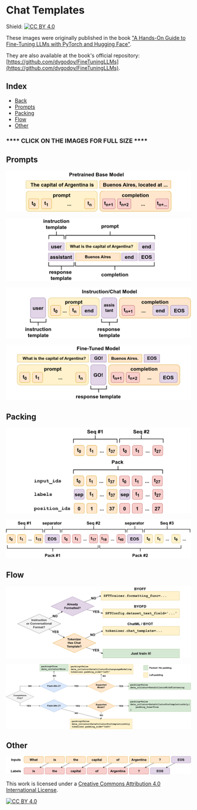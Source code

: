 # Chat Templates

Shield: [![CC BY 4.0][cc-by-shield]][cc-by]

These images were originally published in the book ["A Hands-On Guide to Fine-Tuning LLMs with PyTorch and Hugging Face"](https://pytorchstepbystep.com/llms).

They are also available at the book's official repository: [https://github.com/dvgodoy/FineTuningLLMs](https://github.com/dvgodoy/FineTuningLLMs).

## Index

- [Back](https://github.com/dvgodoy/LLM-visuals)
- [Prompts](#prompts)
- [Packing](#packing)
- [Flow](#flow)
- [Other](#other)

### **** CLICK ON THE IMAGES FOR FULL SIZE ****

## Prompts

[![](https://raw.githubusercontent.com/dvgodoy/LLM-visuals/main/Chat%20Templates/base_prompt.png)](https://raw.githubusercontent.com/dvgodoy/LLM-visuals/main/Chat%20Templates/base_prompt.png)

[![](https://raw.githubusercontent.com/dvgodoy/LLM-visuals/main/Chat%20Templates/chat_example_new.png)](https://raw.githubusercontent.com/dvgodoy/LLM-visuals/main/Chat%20Templates/chat_example_new.png)

[![](https://raw.githubusercontent.com/dvgodoy/LLM-visuals/main/Chat%20Templates/chat_prompt_new.png)](https://raw.githubusercontent.com/dvgodoy/LLM-visuals/main/Chat%20Templates/chat_prompt_new.png)

[![](https://raw.githubusercontent.com/dvgodoy/LLM-visuals/main/Chat%20Templates/fine_tuned_prompt.png)](https://raw.githubusercontent.com/dvgodoy/LLM-visuals/main/Chat%20Templates/fine_tuned_prompt.png)

## Packing

[![](https://raw.githubusercontent.com/dvgodoy/LLM-visuals/main/Chat%20Templates/collator_flat.png)](https://raw.githubusercontent.com/dvgodoy/LLM-visuals/main/Chat%20Templates/collator_flat.png)

[![](https://raw.githubusercontent.com/dvgodoy/LLM-visuals/main/Chat%20Templates/packed_seq.png)](https://raw.githubusercontent.com/dvgodoy/LLM-visuals/main/Chat%20Templates/packed_seq.png)

## Flow

[![](https://raw.githubusercontent.com/dvgodoy/LLM-visuals/main/Chat%20Templates/formatting_flow.png)](https://raw.githubusercontent.com/dvgodoy/LLM-visuals/main/Chat%20Templates/formatting_flow.png)

[![](https://raw.githubusercontent.com/dvgodoy/LLM-visuals/main/Chat%20Templates/packing_flow.png)](https://raw.githubusercontent.com/dvgodoy/LLM-visuals/main/Chat%20Templates/packing_flow.png)

## Other

[![](https://raw.githubusercontent.com/dvgodoy/LLM-visuals/main/Chat%20Templates/shift_labels.png)](https://raw.githubusercontent.com/dvgodoy/LLM-visuals/main/Chat%20Templates/shift_labels.png)

This work is licensed under a
[Creative Commons Attribution 4.0 International License][cc-by].

[![CC BY 4.0][cc-by-image]][cc-by]

[cc-by]: http://creativecommons.org/licenses/by/4.0/
[cc-by-image]: https://i.creativecommons.org/l/by/4.0/88x31.png
[cc-by-shield]: https://img.shields.io/badge/License-CC%20BY%204.0-lightgrey.svg
